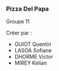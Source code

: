 ### Pizza Del Papa

Groupe 11 

Créer par :
- GUIOT Quentin
- LASOA Sofiane
- DHORME Victor
- MIREY Kelian